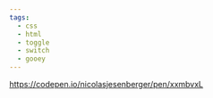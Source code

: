 ```yaml
---
tags:
  - css
  - html
  - toggle
  - switch
  - gooey
---
```

https://codepen.io/nicolasjesenberger/pen/xxmbvxL

